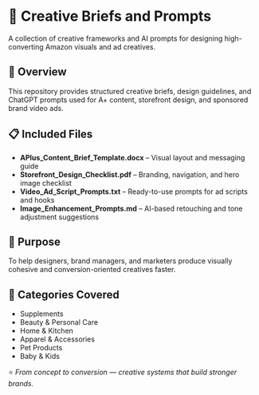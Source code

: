# 🎨 Creative Briefs and Prompts  

A collection of creative frameworks and AI prompts for designing high-converting Amazon visuals and ad creatives.  

## 🧭 Overview  
This repository provides structured creative briefs, design guidelines, and ChatGPT prompts used for A+ content, storefront design, and sponsored brand video ads.  

## 📋 Included Files  
- **APlus_Content_Brief_Template.docx** – Visual layout and messaging guide  
- **Storefront_Design_Checklist.pdf** – Branding, navigation, and hero image checklist  
- **Video_Ad_Script_Prompts.txt** – Ready-to-use prompts for ad scripts and hooks  
- **Image_Enhancement_Prompts.md** – AI-based retouching and tone adjustment suggestions  

## 🎯 Purpose  
To help designers, brand managers, and marketers produce visually cohesive and conversion-oriented creatives faster.  

## 🧠 Categories Covered  
- Supplements  
- Beauty & Personal Care  
- Home & Kitchen  
- Apparel & Accessories  
- Pet Products  
- Baby & Kids  

⭐ _From concept to conversion — creative systems that build stronger brands._

